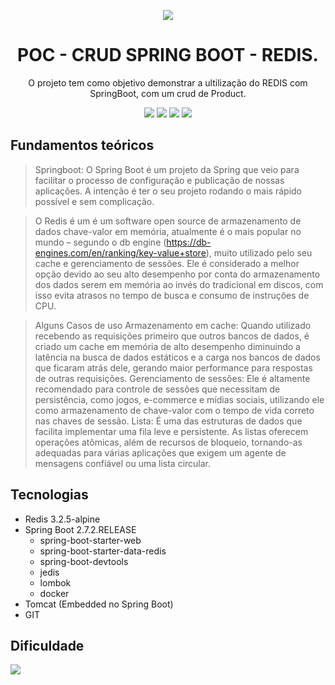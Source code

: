 
<div align="center">

![](https://img.shields.io/badge/Status-%20Desenvolvido-blue)
</div>

<div align="center">

# POC - CRUD SPRING BOOT - REDIS.
O projeto tem como objetivo demonstrar a ultilização do REDIS com SpringBoot, com um crud de Product.

![](https://img.shields.io/badge/Autor-Diogo%20Emannuel%20-brightgreen)
![](https://img.shields.io/badge/Language-JAVA-brightgreen)
![](https://img.shields.io/badge/Framework-Springboot-brightgreen)
![](https://img.shields.io/badge/HTTP-Rest-brightgreen)

</div> 

## Fundamentos teóricos

> Springboot: O Spring Boot é um projeto da Spring que veio para facilitar o processo de configuração e publicação de nossas aplicações. A intenção é ter o seu projeto rodando o mais rápido possível e sem complicação.

> O Redis é um é um software open source de armazenamento de dados chave-valor em memória, atualmente é o mais popular no mundo – segundo o db engine (https://db-engines.com/en/ranking/key-value+store), muito utilizado pelo seu cache e gerenciamento de sessões. Ele é considerado a melhor opção devido ao seu alto desempenho por conta do armazenamento dos dados serem em memória ao invés do tradicional em discos, com isso evita atrasos no tempo de busca e consumo de instruções de CPU.

> Alguns Casos de uso
Armazenamento em cache: Quando utilizado recebendo as requisições primeiro que outros bancos de dados, é criado um cache em memória de alto desempenho diminuindo a latência na busca de dados estáticos e a carga nos bancos de dados que ficaram atrás dele, gerando maior performance para respostas de outras requisições.
Gerenciamento de sessões: Ele é altamente recomendado para controle de sessões que necessitam de persistência, como jogos, e-commerce e mídias sociais, utilizando ele como armazenamento de chave-valor com o tempo de vida correto nas chaves de sessão.
Lista: É uma das estruturas de dados que facilita implementar uma fila leve e persistente. As listas oferecem operações atômicas, além de recursos de bloqueio, tornando-as adequadas para várias aplicações que exigem um agente de mensagens confiável ou uma lista circular.


## Tecnologias
- Redis 3.2.5-alpine
- Spring Boot 2.7.2.RELEASE
   - spring-boot-starter-web
   - spring-boot-starter-data-redis
   - spring-boot-devtools
   - jedis
   - lombok
   - docker
- Tomcat (Embedded no Spring Boot)
- GIT
<div>

## Dificuldade

 <img src="https://img.shields.io/badge/stars-%E2%98%85%E2%98%85%E2%98%86%E2%98%86%E2%98%86-Cc0c0c0" />
</div> 
    

     
     
     
        
